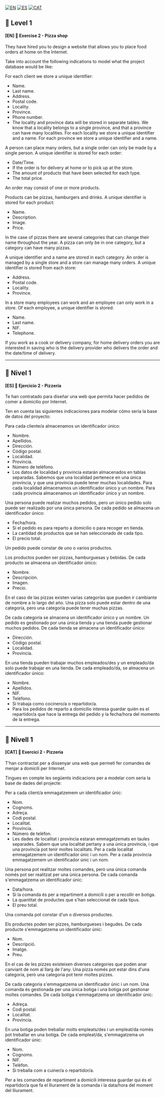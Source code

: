 [![EN](https://img.shields.io/badge/EN-blue.svg)](#eng)
[![ES](https://img.shields.io/badge/ES-red.svg)](#es)
[![CAT](https://img.shields.io/badge/CAT-yellow.svg)](#cat)


<a name="eng"></a>
🌟 Level 1
-

#### [EN] 📍 Exercise 2 - Pizza shop
They have hired you to design a website that allows you to place food orders at home on the Internet.

Take into account the following indications to model what the project database would be like:

For each client we store a unique identifier:
+ Name.
+ Last name.
+ Address.
+ Postal code.
+ Locality.
+ Province.
+ Phone number.
+ The locality and province data will be stored in separate tables. We know that a locality belongs to a single province, and that a province can have many localities. For each locality we store a unique identifier and a name. For each province we store a unique identifier and a name.

A person can place many orders, but a single order can only be made by a single person. A unique identifier is stored for each order:
+ Date/Time.
+ If the order is for delivery at home or to pick up at the store.
+ The amount of products that have been selected for each type.
+ The total price.

An order may consist of one or more products.

Products can be pizzas, hamburgers and drinks. A unique identifier is stored for each product:
+ Name.
+ Description.
+ Image.
+ Price.

In the case of pizzas there are several categories that can change their name throughout the year. A pizza can only be in one category, but a category can have many pizzas.


A unique identifier and a name are stored in each category. An order is managed by a single store and a store can manage many orders. A unique identifier is stored from each store:
+ Address.
+ Postal code.
+ Locality.
+ Province.


In a store many employees can work and an employee can only work in a store. Of each employee, a unique identifier is stored:
+ Name.
+ Last name.
+ NIF.
+ Telephone.

If you work as a cook or delivery company, for home delivery orders you are interested in saving who is the delivery provider who delivers the order and the date/time of delivery.


---

<a name="es"></a>
🌟 Nivel 1
-

#### [ES] 📍 Ejercicio 2 - Pizzería
Te han contratado para diseñar una web que permita hacer pedidos de comer a domicilio por Internet.

Ten en cuenta las siguientes indicaciones para modelar cómo sería la base de datos del proyecto:

Para cada cliente/a almacenamos un identificador único:
+ Nombre.
+ Apellidos.
+ Dirección.
+ Código postal.
+ Localidad.
+ Provincia.
+ Número de teléfono.
+ Los datos de localidad y provincia estarán almacenados en tablas separadas.
Sabemos que una localidad pertenece en una única provincia, y que una provincia puede tener muchas localidades.
Para cada localidad almacenamos un identificador único y un nombre. Para cada provincia almacenamos un identificador único y un nombre.

Una persona puede realizar muchos pedidos, pero un único pedido solo puede ser realizado por una única persona. 
De cada pedido se almacena un identificador único:
+ Fecha/hora.
+ Si el pedido es para reparto a domicilio o para recoger en tienda.
+ La cantidad de productos que se han seleccionado de cada tipo.
+ El precio total.

Un pedido puede constar de uno o varios productos.

Los productos pueden ser pizzas, hamburguesas y bebidas. De cada producto se almacena un identificador único:
+ Nombre.
+ Descripción.
+ Imagen.
+ Precio.

En el caso de las pizzas existen varias categorías que pueden ir cambiante de nombre a lo largo del año. 
Una pizza solo puede estar dentro de una categoría, pero una categoría puede tener muchas pizzas.

De cada categoría se almacena un identificador único y un nombre. 
Un pedido es gestionado por una única tienda y una tienda puede gestionar muchos pedidos. De cada tienda se almacena un identificador único:
+ Dirección.
+ Código postal.
+ Localidad.
+ Provincia.

En una tienda pueden trabajar muchos empleados/des y un empleado/da solo puede trabajar en una tienda. De cada empleado/da, se almacena un identificador único:
+ Nombre.
+ Apellidos.
+ NIF.
+ Teléfono.
+ Si trabaja como cocinero/a o repartidor/a.
+ Para los pedidos de reparto a domicilio interesa guardar quién es el repartidor/a que hace la entrega del pedido y la fecha/hora del momento de la entrega.


---

<a name="cat"></a>
🌟 Nivell 1
-

#### [CAT] 📍 Exercici 2 - Pizzeria
T’han contractat per a dissenyar una web que permeti fer comandes de menjar a domicili per Internet.

Tingues en compte les següents indicacions per a modelar com seria la base de dades del projecte:

Per a cada client/a emmagatzemem un identificador únic:
+ Nom.
+ Cognoms.
+ Adreça.
+ Codi postal.
+ Localitat.
+ Província.
+ Número de telèfon.
+ Les dades de localitat i província estaran emmagatzemats en taules separades. Sabem que una localitat pertany a una única província, i que una província pot tenir moltes localitats. Per a cada localitat emmagatzemem un identificador únic i un nom. Per a cada província emmagatzemem un identificador únic i un nom.

Una persona pot realitzar moltes comandes, però una única comanda només pot ser realitzat per una única persona. De cada comanda s'emmagatzema un identificador únic:
+ Data/hora.
+ Si la comanda és per a repartiment a domicili o per a recollir en botiga.
+ La quantitat de productes que s'han seleccionat de cada tipus.
+ El preu total.

Una comanda pot constar d'un o diversos productes.

Els productes poden ser pizzes, hamburgueses i begudes. De cada producte s'emmagatzema un identificador únic:
+ Nom.
+ Descripció.
+ Imatge.
+ Preu.

En el cas de les pizzes existeixen diverses categories que poden anar canviant de nom al llarg de l'any.
Una pizza només pot estar dins d'una categoria, però una categoria pot tenir moltes pizzes.

De cada categoria s'emmagatzema un identificador únic i un nom. Una comanda és gestionada per una única botiga i una botiga pot gestionar moltes comandes. 
De cada botiga s'emmagatzema un identificador únic:
+ Adreça.
+ Codi postal.
+ Localitat.
+ Província.


En una botiga poden treballar molts empleats/des i un empleat/da només pot treballar en una botiga. De cada empleat/da, s'emmagatzema un identificador únic:
+ Nom.
+ Cognoms.
+ NIF.
+ Telèfon.
+ Si treballa com a cuiner/a o repartidor/a.

Per a les comandes de repartiment a domicili interessa guardar qui és el repartidor/a que fa el lliurament de la comanda i la data/hora del moment del lliurament.
